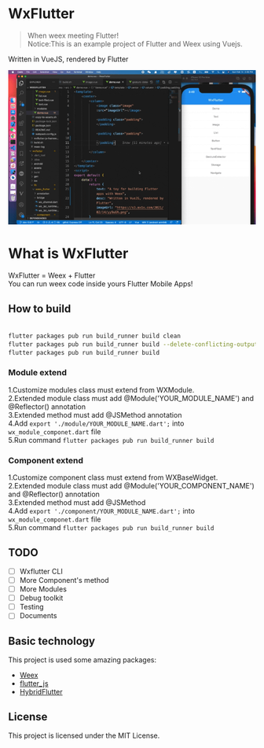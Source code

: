 # WxFlutter
> When weex meeting Flutter!  
> Notice:This is an example project of Flutter and Weex using Vuejs.

Written in VueJS, rendered by Flutter

![](../images/demo.gif)

# What is WxFlutter
WxFlutter = Weex + Flutter  
You can run weex code inside yours Flutter Mobile Apps!


## How to build

```bash

flutter packages pub run build_runner build clean
flutter packages pub run build_runner build --delete-conflicting-outputs
flutter packages pub run build_runner build
```

### Module extend

1.Customize modules class must extend from WXModule.  
2.Extended module class must add @Module('YOUR_MODULE_NAME') and @Reflector() annotation  
3.Extended method must add @JSMethod annotation  
4.Add `export './module/YOUR_MODULE_NAME.dart';` into `wx_module_componet.dart` file  
5.Run command `flutter packages pub run build_runner build`  

### Component extend

1.Customize component class must extend from WXBaseWidget.  
2.Extended module class must add @Module('YOUR_COMPONENT_NAME') and @Reflector() annotation  
3.Extended method must add @JSMethod  
4.Add `export './component/YOUR_MODULE_NAME.dart';` into `wx_module_componet.dart` file  
5.Run command `flutter packages pub run build_runner build`  


## TODO 

- [ ] Wxflutter CLI
- [ ] More Component's method
- [ ] More Modules
- [ ] Debug toolkit
- [ ] Testing
- [ ] Documents

## Basic technology

This project is used some amazing packages:

- [Weex](https://github.com/apache/incubator-weex)
- [flutter_js](https://github.com/abner/flutter_js)
- [HybridFlutter](https://github.com/githubliruiyuan/HybridFlutter)


## License

This project is licensed under the MIT License.
